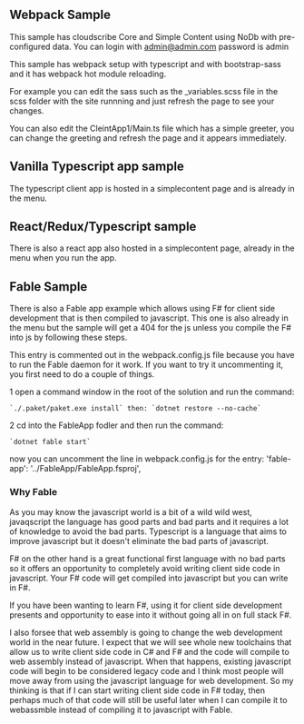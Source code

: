 ## Webpack Sample

This sample has cloudscribe Core and Simple Content using NoDb with pre-configured data.
You can login with admin@admin.com password is admin

This sample has webpack setup with typescript and with bootstrap-sass and it has webpack hot module reloading.

For example you can edit the sass such as the _variables.scss file in the scss folder with the site runnning and just refresh the page to see your changes.

You can also edit the CleintApp1/Main.ts file which has a simple greeter, you can change the greeting and refresh the page and it appears immediately.

## Vanilla Typescript app sample

The typescript client app is hosted in a simplecontent page and is already in the menu.


## React/Redux/Typescript sample

There is also a react app also hosted in a simplecontent page, already in the menu when you run the app.

## Fable Sample

There is also a Fable app example which allows using F# for client side development that is then compiled to javascript.
This one is also already in the menu but the sample will get a 404 for the js unless you compile the F# into js by following these steps.

This entry is commented out in the webpack.config.js file because you have to run the Fable daemon for it work.
If you want to try it uncommenting it, you first need to do a couple of things.

1 open a command window in the root of the solution and run the command:

    `./.paket/paket.exe install` then: `dotnet restore --no-cache`
	
2 cd into the FableApp fodler and then run the command:

    `dotnet fable start`
	
now you can uncomment the line in webpack.config.js for the entry: 'fable-app': '../FableApp/FableApp.fsproj',

### Why Fable 

As you may know the javascript world is a bit of a wild wild west, javaqscript the language has good parts and bad parts and it requires a lot of knowledge to avoid the bad parts. Typescript is a language that aims to improve javascript but it doesn't eliminate the bad parts of javascript.

F# on the other hand is a great functional first language with no bad parts so it offers an opportunity to completely avoid writing client side code in javascript. 
Your F# code will get compiled into javascript but you can write in F#.

If you have been wanting to learn F#, using it for client side development presents and opportunity to ease into it without going all in on full stack F#.

I also forsee that web assembly is going to change the web development world in the near future. I expect that we will see whole new toolchains that allow us to write client side code in C# and F# and the code will compile to web assembly instead of javascript.
When that happens, existing javascript code will begin to be considered legacy code and I think most people will move away from using the javascript language for web development. So my thinking is that if I can start writing client side code in F# today, then perhaps much of that code will still be useful later when I can compile it to webassmble instead of compiling it to javascript with Fable.
